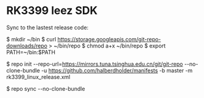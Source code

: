 # RK3399 leez SDK

Sync to the lastest release code:

$ mkdir ~/bin
$ curl https://storage.googleapis.com/git-repo-downloads/repo > ~/bin/repo
$ chmod a+x ~/bin/repo
$ export PATH=~/bin:$PATH

$ repo init --repo-url=https://mirrors.tuna.tsinghua.edu.cn/git/git-repo --no-clone-bundle -u https://github.com/halberdholder/manifests -b master -m rk3399_linux_release.xml

$ repo sync --no-clone-bundle

